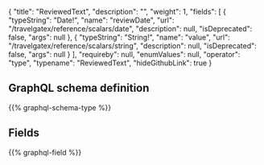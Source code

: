 {
  "title": "ReviewedText",
  "description": "",
  "weight": 1,
  "fields": [
    {
      "typeString": "Date!",
      "name": "reviewDate",
      "url": "/travelgatex/reference/scalars/date",
      "description": null,
      "isDeprecated": false,
      "args": null
    },
    {
      "typeString": "String!",
      "name": "value",
      "url": "/travelgatex/reference/scalars/string",
      "description": null,
      "isDeprecated": false,
      "args": null
    }
  ],
  "requireby": null,
  "enumValues": null,
  "operator": "type",
  "typename": "ReviewedText",
  "hideGithubLink": true
}
## GraphQL schema definition

{{% graphql-schema-type %}}

## Fields

{{% graphql-field %}}
